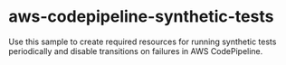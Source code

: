 # aws-codepipeline-synthetic-tests
Use this sample to create required resources for running synthetic tests periodically and disable transitions on failures in AWS CodePipeline. 

